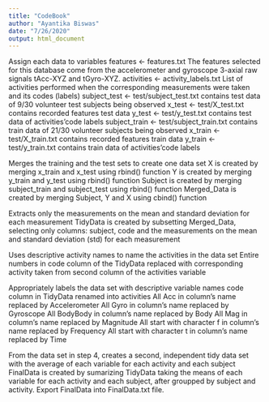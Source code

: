 ```yaml
---
title: "CodeBook"
author: "Ayantika Biswas"
date: "7/26/2020"
output: html_document
---
```

Assign each data to variables
features <- features.txt 
The features selected for this database come from the accelerometer and gyroscope 3-axial raw signals tAcc-XYZ and tGyro-XYZ.
activities <- activity_labels.txt
List of activities performed when the corresponding measurements were taken and its codes (labels)
subject_test <- test/subject_test.txt
contains test data of 9/30 volunteer test subjects being observed
x_test <- test/X_test.txt 
contains recorded features test data
y_test <- test/y_test.txt 
contains test data of activities’code labels
subject_train <- test/subject_train.txt 
contains train data of 21/30 volunteer subjects being observed
x_train <- test/X_train.txt 
contains recorded features train data
y_train <- test/y_train.txt 
contains train data of activities’code labels

Merges the training and the test sets to create one data set
X  is created by merging x_train and x_test using rbind() function
Y  is created by merging y_train and y_test using rbind() function
Subject  is created by merging subject_train and subject_test using rbind() function
Merged_Data is created by merging Subject, Y and X using cbind() function

Extracts only the measurements on the mean and standard deviation for each measurement
TidyData  is created by subsetting Merged_Data, selecting only columns: subject, code and the measurements on the mean and standard deviation (std) for each measurement

Uses descriptive activity names to name the activities in the data set
Entire numbers in code column of the TidyData replaced with corresponding activity taken from second column of the activities variable

Appropriately labels the data set with descriptive variable names
code column in TidyData renamed into activities
All Acc in column’s name replaced by Accelerometer
All Gyro in column’s name replaced by Gyroscope
All BodyBody in column’s name replaced by Body
All Mag in column’s name replaced by Magnitude
All start with character f in column’s name replaced by Frequency
All start with character t in column’s name replaced by Time

From the data set in step 4, creates a second, independent tidy data set with the average of each variable for each activity and each subject
FinalData is created by sumarizing TidyData taking the means of each variable for each activity and each subject, after groupped by subject and activity.
Export FinalData into FinalData.txt file.